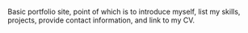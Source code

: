 Basic portfolio site, point of which is to introduce myself, list my skills, projects, provide contact information, and link to my CV.
